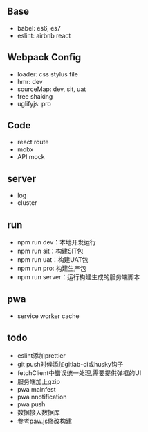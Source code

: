 ## Base

* babel: es6, es7
* eslint: airbnb react

## Webpack Config

* loader: css stylus file
* hmr: dev
* sourceMap: dev, sit, uat
* tree shaking
* uglifyjs: pro

## Code

* react route
* mobx
* API mock

## server

* log
* cluster

## run

* npm run dev：本地开发运行
* npm run sit：构建SIT包
* npm run uat：构建UAT包
* npm run pro: 构建生产包
* npm run server：运行构建生成的服务端脚本

## pwa
* service worker cache

## todo

* eslint添加prettier
* git push时候添加gitlab-ci或husky钩子
* fetchClient中错误统一处理,需要提供弹框的UI
* 服务端加上gzip
* pwa mainfest
* pwa nnotification
* pwa push
* 数据接入数据库
* 参考paw.js修改构建
